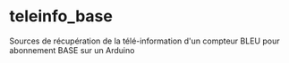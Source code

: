 # teleinfo_base
Sources de récupération de la télé-information d'un compteur BLEU pour abonnement BASE sur un Arduino
